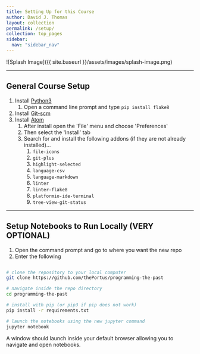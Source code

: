 ```yaml
---
title: Setting Up for this Course
author: David J. Thomas
layout: collection
permalink: /setup/
collection: top_pages
sidebar:
  nav: "sidebar_nav"
---
```


![Splash Image]({{ site.baseurl }}/assets/images/splash-image.png)

---

## General Course Setup

1. Install [Python3](https://python.org)
    1. Open a command line prompt and type `pip install flake8`
2. Install [Git-scm](https://git-scm.com/)
3. Install [Atom](https://atom.io)
    1. After install open the 'File' menu and choose 'Preferences'
    2. Then select the 'Install' tab
    3. Search for and install the following addons (if they are not already installed)...
        1. `file-icons`
        2. `git-plus`
        3. `highlight-selected`
        4. `language-csv`
        5. `language-markdown`
        6. `linter`
        7. `linter-flake8`
        8. `platformio-ide-terminal`
        9. `tree-view-git-status`

---

## Setup Notebooks to Run Locally (VERY OPTIONAL)

1. Open the command prompt and go to where you want the new repo
2. Enter the following

```zsh

# clone the repository to your local computer
git clone https://github.com/thePortus/programming-the-past

# navigate inside the repo directory
cd programming-the-past

# install with pip (or pip3 if pip does not work)
pip install -r requirements.txt

# launch the notebooks using the new jupyter command
jupyter notebook

```

A window should launch inside your default browser allowing you to navigate and open notebooks.
